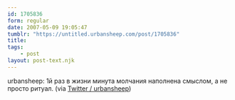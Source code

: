 ```yaml
---
id: 1705836
form: regular
date: 2007-05-09 19:05:47
tumblr: "https://untitled.urbansheep.com/post/1705836"
title:
tags:
    - post
layout: post-text.njk
---
```


<p>urbansheep: 1й раз в жизни минута молчания наполнена смыслом, а не просто ритуал. (via <a href="http://twitter.com/urbansheep/statuses/57364942">Twitter / urbansheep</a>)</p>

